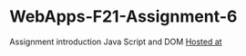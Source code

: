 # WebApps-F21-Assignment-6
Assignment introduction Java Script and DOM
[Hosted at](https://44-563-webapps-f21.github.io/webapps-f21-assignment-6-Deekshitha22/)
